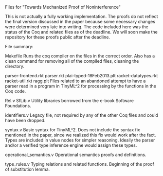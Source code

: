 Files for "Towards Mechanized Proof of Noninterference"

This is not actually a fully working implementation.  The proofs do not reflect
the final version discussed in the paper because some necessary changes were
determined very late into writing.  The code included here was the status of the
Coq and related files as of the deadline.  We will soon make the repository for
these proofs public after the deadline.

File summary:

Makefile
  Runs the coq compiler on the files in the correct order.  Also has a clean
command for removing all of the compiled files, cleaning the directory.

parser-frontend.rkt
parser.rkt
plai-typed-18Feb2013.plt
racket-datatypes.rkt
racket-util.rkt
ragg.plt
  Files related to an abandoned attempt to have a parser read in a program in
TinyML^2 for processing by the functions in the Coq code.

Rel.v
SfLib.v
  Utility libraries borrowed from the e-book Software Foundations.

identifiers.v
  Legacy file, not required by any of the other Coq files and could have been
dropped.

syntax.v
  Basic syntax for TinyML^2.  Does not include the syntax fix mentioned in the
paper, since we realized this fix would work after the fact.  Types are included
in value nodes for simpler reasoning.  Ideally the parser and/or a verified type
inference engine would assign these types.

operational_semantics.v
  Operational semantics proofs and definitions.

type_rules.v
  Typing relations and related functions.  Beginning of the proof of
substitution lemma.
